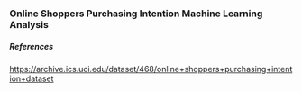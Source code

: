 ### Online Shoppers Purchasing Intention Machine Learning Analysis




##### References
https://archive.ics.uci.edu/dataset/468/online+shoppers+purchasing+intention+dataset
